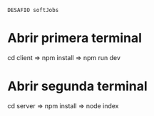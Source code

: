 `DESAFIO softJobs` 

# Abrir primera terminal
cd client => npm install  => npm run dev

# Abrir segunda terminal
cd server => npm install  => node index
